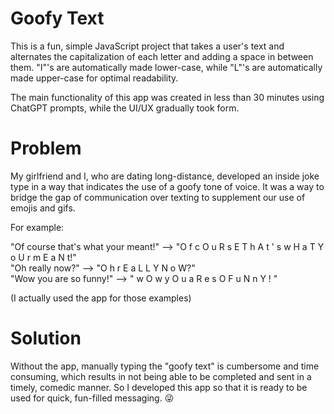 # Goofy Text

This is a fun, simple JavaScript project that takes a user's text and alternates the
capitalization of each letter and adding a space in between them. "I"'s are automatically
made lower-case, while "L"'s are automatically made upper-case for optimal readability.

The main functionality of this app was created in less than 30 minutes using ChatGPT prompts,
while the UI/UX gradually took form.

# Problem

My girlfriend and I, who are dating long-distance, developed an inside joke type in a way that
indicates the use of a goofy tone of voice. It was a way to bridge the 
gap of communication over texting to supplement our use of emojis and gifs. 

For example:

"Of course that's what your meant!" -->  "O f   c O u R s E   T h A t ' s   w H a T   Y o U r   m E a N t!" <br>
"Oh really now?" --> "O h   r E a L L Y   N o W?" <br>
"Wow you are so funny!" --> " w O w   y O u   a R e   s O   F u N n Y ! " <br>

(I actually used the app for those examples)

# Solution

Without the app, manually typing the "goofy text" is cumbersome and time consuming, which results in not
being able to be completed and sent in a timely, comedic manner. So I developed this app so that it is ready
to be used for quick, fun-filled messaging. 😜
